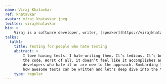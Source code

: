 ```yaml
---
name: Viraj Khatavkar
ref: khatavkar
avatar: viraj_khatavkar.jpeg
twitter: virajkhatavkar
bio: >
    Viraj is a software developer, writer, [speaker](https://virajkhatavkar.com/speaking/), and entrepreneur from Mumbai, India. You might know him as a creator of [Deploy-Tantra](https://deploytantra.com/). Viraj has delivered PHP consulting services to many clients across the globe. He is fond of VueJS, Laravel, and CakePHP. Viraj occasionally writes tutorials for [Sitepoint](https://www.sitepoint.com/author/vkhatavkar/) and Pusher. In his free time, he shares his thoughts on his [personal blog](https://virajkhatavkar.com/) and loves to swim.
talks:
  talk1:
    title: Testing for people who hate testing
    abstract: >
        I love having tests. I hate writing them. It’s tedious. It’s boring. It’s hard, sometimes harder than writing
        the code. Worst of all, it doesn’t feel like it accomplishes anything. You cannot sell writing tests to
        developers who hate it or are new to the approach. Bombarding testing jargon is not gonna help. Let me show you
        how awesome tests can be written and let's deep dive into the testing approach step by step.
    type: regular
---
```

